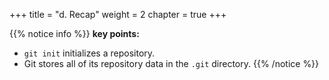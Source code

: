 +++
title = "d. Recap"
weight = 2
chapter = true
+++

{{% notice info %}}
**key points:**
- `git init` initializes a repository.
- Git stores all of its repository data in the `.git` directory.
{{% /notice %}}

